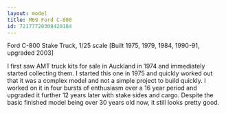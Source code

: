 ```yaml
---
layout: model
title: M69 Ford C-800 
id: 72177720308420184
---
```


Ford C-800 Stake Truck, 1/25 scale
[Built 1975, 1979, 1984, 1990-91, upgraded 2003]

I first saw AMT truck kits for sale in Auckland in 1974 and immediately started collecting them. I started this one in 1975 and quickly worked out that it was a complex model and not a simple project to build quickly. I worked on it in four bursts of enthusiasm over a 16 year period and upgraded it further 12 years later with stake sides and cargo. Despite the basic finished model being over 30 years old now, it still looks pretty good.


